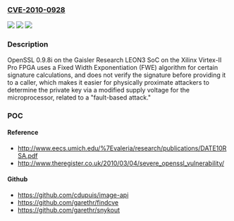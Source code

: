 ### [CVE-2010-0928](https://cve.mitre.org/cgi-bin/cvename.cgi?name=CVE-2010-0928)
![](https://img.shields.io/static/v1?label=Product&message=n%2Fa&color=blue)
![](https://img.shields.io/static/v1?label=Version&message=n%2Fa&color=blue)
![](https://img.shields.io/static/v1?label=Vulnerability&message=n%2Fa&color=brighgreen)

### Description

OpenSSL 0.9.8i on the Gaisler Research LEON3 SoC on the Xilinx Virtex-II Pro FPGA uses a Fixed Width Exponentiation (FWE) algorithm for certain signature calculations, and does not verify the signature before providing it to a caller, which makes it easier for physically proximate attackers to determine the private key via a modified supply voltage for the microprocessor, related to a "fault-based attack."

### POC

#### Reference
- http://www.eecs.umich.edu/%7Evaleria/research/publications/DATE10RSA.pdf
- http://www.theregister.co.uk/2010/03/04/severe_openssl_vulnerability/

#### Github
- https://github.com/cdupuis/image-api
- https://github.com/garethr/findcve
- https://github.com/garethr/snykout

